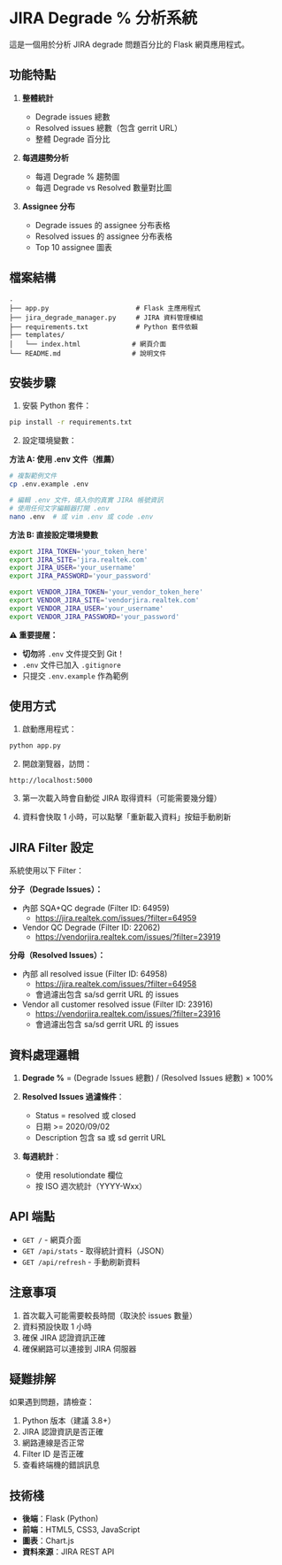 # JIRA Degrade % 分析系統

這是一個用於分析 JIRA degrade 問題百分比的 Flask 網頁應用程式。

## 功能特點

1. **整體統計**
   - Degrade issues 總數
   - Resolved issues 總數（包含 gerrit URL）
   - 整體 Degrade 百分比

2. **每週趨勢分析**
   - 每週 Degrade % 趨勢圖
   - 每週 Degrade vs Resolved 數量對比圖

3. **Assignee 分布**
   - Degrade issues 的 assignee 分布表格
   - Resolved issues 的 assignee 分布表格
   - Top 10 assignee 圖表

## 檔案結構

```
.
├── app.py                      # Flask 主應用程式
├── jira_degrade_manager.py     # JIRA 資料管理模組
├── requirements.txt            # Python 套件依賴
├── templates/
│   └── index.html             # 網頁介面
└── README.md                  # 說明文件
```

## 安裝步驟

1. 安裝 Python 套件：
```bash
pip install -r requirements.txt
```

2. 設定環境變數：

**方法 A: 使用 .env 文件（推薦）**
```bash
# 複製範例文件
cp .env.example .env

# 編輯 .env 文件，填入你的真實 JIRA 帳號資訊
# 使用任何文字編輯器打開 .env
nano .env  # 或 vim .env 或 code .env
```

**方法 B: 直接設定環境變數**
```bash
export JIRA_TOKEN='your_token_here'
export JIRA_SITE='jira.realtek.com'
export JIRA_USER='your_username'
export JIRA_PASSWORD='your_password'

export VENDOR_JIRA_TOKEN='your_vendor_token_here'
export VENDOR_JIRA_SITE='vendorjira.realtek.com'
export VENDOR_JIRA_USER='your_username'
export VENDOR_JIRA_PASSWORD='your_password'
```

**⚠️ 重要提醒：**
- **切勿**將 `.env` 文件提交到 Git！
- `.env` 文件已加入 `.gitignore`
- 只提交 `.env.example` 作為範例

## 使用方式

1. 啟動應用程式：
```bash
python app.py
```

2. 開啟瀏覽器，訪問：
```
http://localhost:5000
```

3. 第一次載入時會自動從 JIRA 取得資料（可能需要幾分鐘）

4. 資料會快取 1 小時，可以點擊「重新載入資料」按鈕手動刷新

## JIRA Filter 設定

系統使用以下 Filter：

**分子（Degrade Issues）：**
- 內部 SQA+QC degrade (Filter ID: 64959)
  - https://jira.realtek.com/issues/?filter=64959
- Vendor QC Degrade (Filter ID: 22062)
  - https://vendorjira.realtek.com/issues/?filter=23919

**分母（Resolved Issues）：**
- 內部 all resolved issue (Filter ID: 64958)
  - https://jira.realtek.com/issues/?filter=64958
  - 會過濾出包含 sa/sd gerrit URL 的 issues
- Vendor all customer resolved issue (Filter ID: 23916)
  - https://vendorjira.realtek.com/issues/?filter=23916
  - 會過濾出包含 sa/sd gerrit URL 的 issues

## 資料處理邏輯

1. **Degrade %** = (Degrade Issues 總數) / (Resolved Issues 總數) × 100%

2. **Resolved Issues 過濾條件**：
   - Status = resolved 或 closed
   - 日期 >= 2020/09/02
   - Description 包含 sa 或 sd gerrit URL

3. **每週統計**：
   - 使用 resolutiondate 欄位
   - 按 ISO 週次統計（YYYY-Wxx）

## API 端點

- `GET /` - 網頁介面
- `GET /api/stats` - 取得統計資料（JSON）
- `GET /api/refresh` - 手動刷新資料

## 注意事項

1. 首次載入可能需要較長時間（取決於 issues 數量）
2. 資料預設快取 1 小時
3. 確保 JIRA 認證資訊正確
4. 確保網路可以連接到 JIRA 伺服器

## 疑難排解

如果遇到問題，請檢查：

1. Python 版本（建議 3.8+）
2. JIRA 認證資訊是否正確
3. 網路連線是否正常
4. Filter ID 是否正確
5. 查看終端機的錯誤訊息

## 技術棧

- **後端**：Flask (Python)
- **前端**：HTML5, CSS3, JavaScript
- **圖表**：Chart.js
- **資料來源**：JIRA REST API

